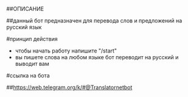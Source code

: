 ##ОПИСАНИЕ

##данный бот предназначен для перевода слов и предложений на русский язык

#принцип действия
* чтобы начать работу напишите "/start"
* вы пишете слова на любом языке бот переводит на русский и выводит вам

#сcылка на бота

##https://web.telegram.org/k/#@Translatornetbot
